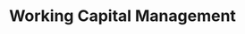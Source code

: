 ---
layout: sub-service
order: 3
title: "Working Capital Management"
parent: "Corporate Finance and Revenue Management"
description: "Not every dollar earned carries equal weight. We grasp our clients' goals, timelines, and internal capabilities to craft solutions that optimize revenue growth, continuity, diversity, and profitability. Our methodology builds profound contextual insights with stakeholders on customers, products, and services to drive computationally intensive algorithms that quantify sustainable opportunities and downstream risks."
approach: "We integrate financial expertise with operational insights to deliver strategies that drive profitability and efficiency. Our data-driven approach identifies key financial metrics and develops tailored solutions to enhance your financial performance."
intro: "Maximizing profitability and revenue growth through tailored financial strategies and insights into cash flow management."
focus_areas:
  - title: "Cash Flow Forecasting and Management"
    content: "We implement robust cash flow forecasting models and management strategies to maximize liquidity."
    icon: "fa-water"
  - title: "Accounts Receivable Optimization"
    content: "We elevate collection processes and reduce DSO to accelerate cash inflows."
    icon: "fa-arrow-right-to-bracket"
  - title: "Accounts Payable Optimization"
    content: "We fine-tune payment terms and processes to manage cash outflows effectively."
    icon: "fa-arrow-right-from-bracket"
  - title: "Inventory Management"
    content: "We optimize inventory levels to balance working capital needs with operational requirements."
    icon: "fa-boxes-packing"
  - title: "Supply Chain Finance"
    content: "We roll out supply chain finance programs to enhance working capital for both you and your suppliers."
    icon: "fa-money-bill-transfer"
why_choose:
  - "Comprehensive Spend Analysis"
  - "Strategic Budgeting Alignment"
  - "Advanced Financial Planning"
  - "Data-Driven Insights"
  - "Collaborative Approach"
cta: "Ready to optimize your working capital management? Contact SLKone today to discover how our specialized services can drive your financial performance."
icon: "fa-money-bills-simple"
color: "mustard"
image: "/assets/images/backgrounds/working-capital-management.webp"
permalink: /services/corporate-finance-and-revenue-management/working-capital-management
redirect_to: /services/corporate-finance-and-revenue-management#working-capital-management
---